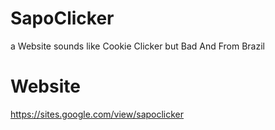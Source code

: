 # SapoClicker
a Website sounds like Cookie Clicker but Bad And From Brazil 
# Website
https://sites.google.com/view/sapoclicker
